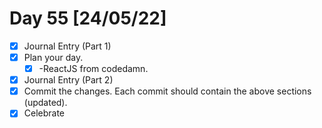 # Day 55 [24/05/22]

- [x] Journal Entry (Part 1)
- [x] Plan your day.
  - [x] -ReactJS from codedamn.
- [x] Journal Entry (Part 2)
- [x] Commit the changes. Each commit should contain the above sections (updated).
- [x] Celebrate
<!-- [x] to tick -->
